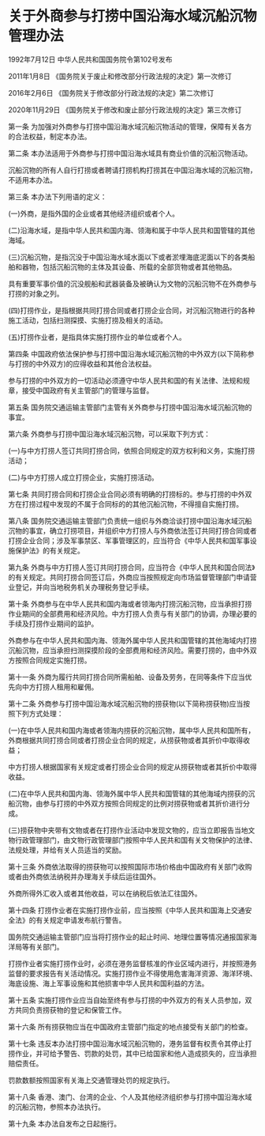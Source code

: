 # 关于外商参与打捞中国沿海水域沉船沉物管理办法

1992年7月12日 中华人民共和国国务院令第102号发布

2011年1月8日 《国务院关于废止和修改部分行政法规的决定》第一次修订

2016年2月6日 《国务院关于修改部分行政法规的决定》第二次修订

2020年11月29日 《国务院关于修改和废止部分行政法规的决定》第三次修订

<!-- INFO END -->

第一条 为加强对外商参与打捞中国沿海水域沉船沉物活动的管理，保障有关各方的合法权益，制定本办法。

第二条 本办法适用于外商参与打捞中国沿海水域具有商业价值的沉船沉物活动。

沉船沉物的所有人自行打捞或者聘请打捞机构打捞其在中国沿海水域的沉船沉物，不适用本办法。

第三条 本办法下列用语的定义：

(一)外商，是指外国的企业或者其他经济组织或者个人。

(二)沿海水域，是指中华人民共和国内海、领海和属于中华人民共和国管辖的其他海域。

(三)沉船沉物，是指沉没于中国沿海水域水面以下或者淤埋海底泥面以下的各类船舶和器物，包括沉船沉物的主体及其设备、所载的全部货物或者其他物品。

具有重要军事价值的沉没舰船和武器装备及被确认为文物的沉船沉物不在外商参与打捞的对象之列。

(四)打捞作业，是指根据共同打捞合同或者打捞企业合同，对沉船沉物进行的各种施工活动，包括扫测探摸、实施打捞及相关的活动。

(五)打捞作业者，是指具体实施打捞作业的单位或者个人。

第四条 中国政府依法保护参与打捞中国沿海水域沉船沉物的中外双方(以下简称参与打捞的中外双方)的应得收益和其他合法权益。

参与打捞的中外双方的一切活动必须遵守中华人民共和国的有关法律、法规和规章，接受中国政府有关主管部门的管理与监督。

第五条 国务院交通运输主管部门主管有关外商参与打捞中国沿海水域沉船沉物的事宜。

第六条 外商参与打捞中国沿海水域沉船沉物，可以采取下列方式：

(一)与中方打捞人签订共同打捞合同，依照合同规定的双方权利和义务，实施打捞活动；

(二)与中方打捞人成立打捞企业，实施打捞活动。

第七条 共同打捞合同和打捞企业合同必须有明确的打捞标的。参与打捞的中外双方在打捞过程中发现的不属于合同标的的其他沉船沉物，不得擅自实施打捞。

第八条 国务院交通运输主管部门负责统一组织与外商洽谈打捞中国沿海水域沉船沉物的事宜，确立打捞项目，并组织中方打捞人与外商依法签订共同打捞合同或者打捞企业合同；涉及军事禁区、军事管理区的，应当符合《中华人民共和国军事设施保护法》的有关规定。

第九条 外商与中方打捞人签订共同打捞合同，应当符合《中华人民共和国合同法》的有关规定。共同打捞合同签订后，外商应当按照规定向市场监督管理部门申请营业登记，并向当地税务机关办理税务登记手续。

第十条 外商参与在中华人民共和国内海或者领海内打捞沉船沉物，应当承担打捞作业期间的全部费用和经济风险。中方打捞人负责与有关部门的协调，办理必要的手续及打捞作业期间的监护。

外商参与在中华人民共和国内海、领海外属中华人民共和国管辖的其他海域内打捞沉船沉物，应当承担扫测探摸阶段的全部费用和经济风险。需要打捞的，由中外双方按照合同规定实施打捞。

第十一条 外商为履行共同打捞合同所需船舶、设备及劳务，在同等条件下应当优先向中方打捞人租用和雇佣。

第十二条 外商参与打捞中国沿海水域沉船沉物的捞获物(以下简称捞获物)应当按照下列方式处理：

(一)在中华人民共和国内海或者领海内捞获的沉船沉物，属中华人民共和国所有，外商根据共同打捞合同或者打捞企业合同的规定，从捞获物或者其折价中取得收益；

中方打捞人根据国家有关规定或者打捞企业合同的规定从捞获物或者其折价中取得收益。

(二)在中华人民共和国内海、领海外属中华人民共和国管辖的其他海域内捞获的沉船沉物，由参与打捞的中外双方按照合同规定的比例对捞获物或者其折价进行分成。

(三)捞获物中夹带有文物或者在打捞作业活动中发现文物的，应当立即报告当地文物行政管理部门，由文物行政管理部门按照中华人民共和国有关文物保护的法律、法规处理，并给有关人员适当的奖励。

第十三条 外商依法取得的捞获物可以按照国际市场价格由中国政府有关部门收购或者由外商依法纳税并办理海关手续后运往国外。

外商所得外汇收入或者其他收益，可以在纳税后依法汇往国外。

第十四条 打捞作业者在实施打捞作业前，应当按照《中华人民共和国海上交通安全法》的有关规定申请发布航行警告。

国务院交通运输主管部门应当将打捞作业的起止时间、地理位置等情况通报国家海洋局等有关部门。

打捞作业者实施打捞作业时，必须在港务监督核准的作业区域内进行，并按照港务监督的要求报告有关活动情况。实施打捞作业不得使用危害海洋资源、海洋环境、海底设施、海上军事设施和其他损害中华人民共和国利益的方法。

第十五条 实施打捞作业应当自始至终有参与打捞的中外双方的有关人员参加，双方共同负责捞获物的登记和保管工作。

第十六条 所有捞获物应当在中国政府主管部门指定的地点接受有关部门的检查。

第十七条 违反本办法打捞中国沿海水域沉船沉物的，港务监督有权责令其停止打捞作业，并可给予警告、罚款的处罚，其中已给国家和他人造成损失的，应当承担赔偿责任。

罚款数额按照国家有关海上交通管理处罚的规定执行。

第十八条 香港、澳门、台湾的企业、个人及其他经济组织参与打捞中国沿海水域的沉船沉物，参照本办法执行。

第十九条 本办法自发布之日起施行。